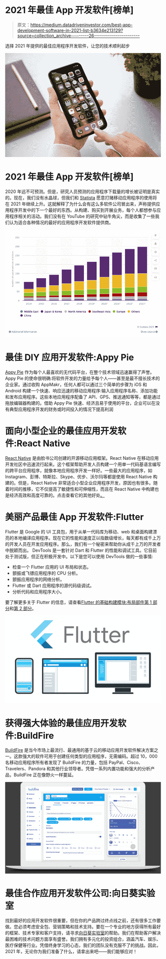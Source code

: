 # 2021 年最佳 App 开发软件[榜单]

> 原文：<https://medium.datadriveninvestor.com/best-app-development-software-in-2021-list-b3634e213129?source=collection_archive---------26----------------------->

选择 2021 年提供的最佳应用程序开发软件，让您的技术顺利起步

![](img/613d6ff6f96acd7bb805843fa7339814.png)

# 2021 年最佳 App 开发软件[榜单]

2020 年远不可预测。但是，研究人员预测的应用程序下载量的增长被证明是真实的。现在，我们没有水晶球，但我们和 [Statista](https://www.statista.com/statistics/266488/forecast-of-mobile-app-downloads/) 愿意打赌移动应用程序的使用将在 2021 年继续上升。这就解释了为什么会有这么多软件公司冒出来，声称提供应用程序开发中的下一个最好的东西。从构建、购买到开展业务，每个人都想参与应用程序相关的活动。我们没有在 YouTube 的研究中钻牛角尖，而是收集了一些我们认为适合各种情况的最好的应用程序开发软件提供商。

![](img/ad74b3fb30430a8364343f66dac63658.png)

# 最佳 DIY 应用开发软件:Appy Pie

[Appy Pie](https://www.appypie.com/app-builder/appmaker) 作为每个人最喜欢的无代码平台，在整个技术领域迅速赢得了声誉。Appy Pie 的使命很明确:将软件开发的力量给予每个人——甚至是最不擅长技术的企业家。通过收购 AppMakr，任何人都可以通过三个简单的步骤为 iOS 和 Android 构建一个快速、响应迅速的移动应用程序:输入应用程序名称、添加功能和发布应用程序。这些本地应用程序配备了 API、GPS、推送通知等等，都是通过拖放编辑器构建的。借助 Appy Pie 快速、经济且易于使用的平台，企业可以在没有典型应用程序开发的财务或时间投入的情况下提高利润

# 面向小型企业的最佳应用开发软件:React Native

[React Native](https://www.thesunflowerlab.com/blog/top-framework-for-small-business-app-development/) 是由脸书公司创建的开源移动应用框架。React Native 在移动应用开发社区中迅速流行起来。这个框架帮助开发人员构建一个用单一代码基语言编写的跨平台应用程序，就像本地应用程序开发一样好。一些最大的应用程序，如 Instagram、彭博、特斯拉、Skype、优步、沃尔玛等都是使用 React Native 构建的。但是，React Native 非常适合小型企业应用程序开发，原因也有很多。随着时间的推移，它不仅提高了敏捷性和可伸缩性，而且在 React Native 中构建也是经济高效和高度可靠的。点击查看它的其他好处[。](https://www.thesunflowerlab.com/blog/top-framework-for-small-business-app-development/)

# 美丽产品最佳 App 开发软件:Flutter

Flutter 是 Google 的 UI 工具包，用于从单一代码库为移动、web 和桌面构建漂亮的本地编译应用程序。现在它的性能和速度正以指数级增长，每天都有成千上万的开发人员在开发应用程序。那么，我们有一个秘密来帮助你从成千上万的开发者中脱颖而出。 DevTools 是一套针对 Dart 和 Flutter 的性能和调试工具。它目前处于测试版，但正在积极开发中。以下是您可以使用 DevTools 做的一些事情:

*   检查一个 Flutter 应用的 UI 布局和状态。
*   颤振或飞镖应用程序的 CPU 分析。
*   颤振应用程序的网络分析。
*   Flutter 或 Dart 应用程序的源代码级调试。
*   分析代码和应用程序大小。

要了解更多关于 Flutter 的信息，请查看[Flutter 的基础构建模块:布局部件第 1 部分](https://www.thesunflowerlab.com/blog/fundamental-building-blocks-of-flutter-layout-widgets-part-1/)和[第 2 部分](https://www.thesunflowerlab.com/blog/fundamental-building-blocks-of-flutter-layout-widgets-part-2/)。

![](img/132b821764d960477f26545bf93a5f63.png)

# 获得强大体验的最佳应用开发软件:BuildFire

[BuildFire](https://buildfire.com/) 是当今市场上最流行、最通用的基于云的移动应用开发软件解决方案之一。这款强大的软件可用于创建任何类型的应用程序，无需编码。超过 10，000 名移动应用程序所有者发现了 BuildFire 的力量，包括 PayPal、Cisco、Travelers、Pandora 和其他行业领导者。凭借一系列内置功能和强大的分析产品，BuildFire 正在像野火一样蔓延。

![](img/542d5d9697d5dcbb3e22039f1887096a.png)

# 最佳合作应用开发软件公司:向日葵实验室

找到最好的应用开发软件很重要，但在你的产品跨过终点线之前，还有很多工作要做。您必须考虑安全包、营销策略和技术支持。要在一个专业的地方获得所有最好的框架、技术专家和客户支持，请寻求[向日葵实验室](http://thesunflowerlab.com/)的帮助。我们在帮助客户解决最困难的技术问题方面享有盛誉。我们拥有多元化的投资组合，涵盖汽车、娱乐、医疗保健等行业。凭借终身学习的心态，我们的团队没有克服不了的挑战。因此，2021 年，无论你为我们准备了什么，请拿出来吧——我们能够应对！